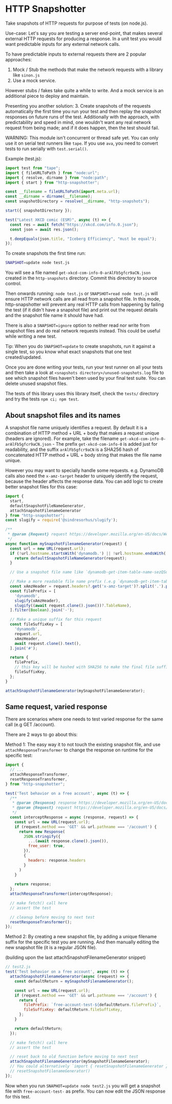 # HTTP Snapshotter

Take snapshots of HTTP requests for purpose of tests (on node.js).

Use-case: Let's say you are testing a server end-point, that makes several external HTTP requests for producing a response. In a unit test you would want predictable inputs for any external network calls.

To have predictable inputs to external requests there are 2 popular approaches:
1. Mock / Stub the methods that make the network requests with a library like `sinon.js`
2. Use a mock service.

However stubs / fakes take quite a while to write. And a mock service is an additional piece to deploy and maintain. 

Presenting you another solution:
3. Create snapshots of the requests automatically the first time you run your test and then replay the snapshot responses on future runs of the test.
Additionally with the approach, with predictability and speed in mind, one wouldn't want any real network request from being made; and if it does happen, then the test should fail.

WARNING: This module isn't concurrent or thread safe yet. You can only use it on serial test runners like `tape`. If you use `ava`, you need to convert tests to run serially with `test.serial()`.

Example (test.js):

```js
import test from "tape";
import { fileURLToPath } from "node:url";
import { resolve, dirname } from "node:path";
import { start } from "http-snapshotter";

const __filename = fileURLToPath(import.meta.url);
const __dirname = dirname(__filename);
const snapshotDirectory = resolve(__dirname, "http-snapshots");

start({ snapshotDirectory });

test("Latest XKCD comic (ESM)", async (t) => {
  const res = await fetch("https://xkcd.com/info.0.json");
  const json = await res.json();

  t.deepEquals(json.title, "Iceberg Efficiency", "must be equal");
});
```


To create snapshots the first time run:
```sh
SNAPSHOT=update node test.js
```

You will see a file named `get-xkcd-com-info-0-arAlFb5gfcr9aCN.json` created in the `http-snapshots` directory. Commit this directory to source control.

Then onwards running: `node test.js` or `SNAPSHOT=read node test.js` will ensure HTTP network calls are all read from a snapshot file.
In this mode, http-snapshotter will prevent any real HTTP calls from happening by failing the test (if it didn't have a snapshot file) and print out the request details and the snapshot file name it should have had.

There is also a `SNAPSHOT=ignore` option to neither read nor write from snapshot files and do real network requests instead. This could be useful while writing a new test.

Tip: When you do `SNAPSHOT=update` to create snapshots, run it against a single test, so you know what exact snapshots that one test created/updated.

Once you are done writing your tests, run your test runner on all your tests and then take a look at `<snapshots directory>/unused-snapshots.log` file to see which snapshot files haven't been used by your final test suite. You can delete unused snapshot files.

The tests of this library uses this library itself, check the `tests/` directory and try the tests `npm ci; npm test`.

## About snapshot files and its names

A snapshot file name uniquely identifies a request. By default it is a combination of HTTP method + URL + body that makes a request unique (headers are ignored).
For example, take the filename `get-xkcd-com-info-0-arAlFb5gfcr9aCN.json` - The prefix `get-xkcd-com-info-0` is added just for readability, and the suffix `arAlFb5gfcr9aCN` is a SHA256 hash of concatenated HTTP method + URL + body string that makes the file name unique.

However you may want to specially handle some requests. e.g. DynamoDB calls also need the `x-amz-target` header to uniquely identify the request,
because the header affects the response data. You can add logic to create better snapshot files for this case:

```js
import {
  start,
  defaultSnapshotFileNameGenerator,
  attachSnapshotFilenameGenerator
} from "http-snapshotter";
const slugify = require('@sindresorhus/slugify');

/**
 * @param {Request} request https://developer.mozilla.org/en-US/docs/Web/API/Request
 */
async function mySnapshotFilenameGenerator(request) {
  const url = new URL(request.url);
  if (!url.hostname.startsWith('dynamodb.') || !url.hostname.endsWith('.amazonaws.com')) {
    return defaultSnapshotFileNameGenerator(request);
  }

  // Use a snapshot file name like `dynamodb-get-item-table-name-sezQSulkfiNCk30.json`

  // Make a more readable file name prefix (.e.g `dynamodb-get-item-table-name`)
  const xAmzHeader = request.headers?.get('x-amz-target')?.split('.').pop() || '';
  const filePrefix = [
    'dynamodb',
    slugify(xAmzHeader),
    slugify((await request.clone().json())?.TableName),
  ].filter(Boolean).join('-');

  // Make a unique suffix for this request
  const fileSuffixKey = [
    'dynamodb',
    request.url,
    xAmzHeader,
    await request.clone().text(),
  ].join('#');

  return {
    filePrefix,
    // this key will be hashed with SHA256 to make the final file suffix
    fileSuffixKey,
  };
}

attachSnapshotFilenameGenerator(mySnapshotFilenameGenerator);
```

## Same request, varied response

There are scenarios where one needs to test varied response for the same call (e.g GET /account).

There are 2 ways to go about this:

Method 1: The easy way it to not touch the existing snapshot file, and use `attachResponseTransformer` to
change the response on runtime for the specific test:

```js
import {
  // ...
  attachResponseTransformer,
  resetResponseTransformer,
} from "http-snapshotter";

test('Test behavior on a free account', async (t) => {
  /**
   * @param {Response} response https://developer.mozilla.org/en-US/docs/Web/API/Response
   * @param {Request} request https://developer.mozilla.org/en-US/docs/Web/API/Request
   */
  const interceptResponse = async (response, request) => {
    const url = new URL(request.url);
    if (request.method === 'GET' && url.pathname === '/account') {
      return new Response(
        JSON.stringify({
          ...(await response.clone().json()),
          free_user: true,
        }),
        {
          headers: response.headers
        }
      )
    }
 
    return response;
  };
  attachResponseTransformer(interceptResponse);

  // make fetch() call here
  // assert the test

  // cleanup before moving to next test
  resetResponseTransformer();
});
```

Method 2: By creating a new snapshot file, by adding a unique filename suffix for the specific test you are running.
And then manually editing the new snapshot file (it is a regular JSON file).

(building upon the last attachSnapshotFilenameGenerator snippet)
```js
// test2.js
test('Test behavior on a free account', async (t) => {
  attachSnapshotFilenameGenerator(async (request) => {
    const defaultReturn = mySnapshotFilenameGenerator();

    const url = new URL(request.url);
    if (request.method === 'GET' && url.pathname === '/account') {
      return {
        filePrefix: `free-account-test-${defaultReturn.filePrefix}`,
        fileSuffixKey: defaultReturn.fileSuffixKey,
      };
    }

    return defaultReturn;
  });

  // make fetch() call here
  // assert the test

  // reset back to old function before moving to next test
  attachSnapshotFilenameGenerator(mySnapshotFilenameGenerator);
  // You could alternatively `import { resetSnapshotFilenameGenerator } from "http-snapshotter"` and call
  // resetSnapshotFilenameGenerator()
});
```

Now when you run `SNAPHOT=update node test2.js` you will get a snapshot file with `free-account-test-` as prefix. You can now edit the JSON response for this test.
